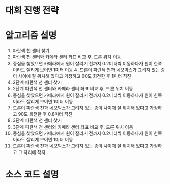 # 대회 진행 전략

 
# 알고리즘 설명
1. 파란색 천 센터 찾기
2. 파란색 천 센터와 카메라 센터 좌표 비교 후, 드론 위치 이동
3. 중심을 찾았으면 카메라에서 원이 잘리기 전까지 0.2미터씩 이동하다가 원이 한쪽이라도 잘리게 보이면 1미터 이동
4 .드론이 파란색 천과 네모박스가 그려져 있는 종이 사이에 잘 위치해 있다고 가정하고 90도 회전한 후 1미터 직진
5. 2단계 파란색 천 센터 찾기
6. 2단계 파란색 천 센터와 카메라 센터 좌표 비교 후, 드론 위치 이동
7. 중심을 찾았으면 카메라에서 원이 잘리기 전까지 0.2미터씩 이동하다가 원이 한쪽이라도 잘리게 보이면 1미터 이동
8. 드론이 파란색 천과 네모박스가 그려져 있는 종이 사이에 잘 위치해 있다고 가정하고 90도 회전한 후 0.8미터 직진
9. 3단계 파란색 천 센터 찾기
10. 3단계 파란색 천 센터와 카메라 센터 좌표 비교 후, 드론 위치 이동
11. 중심을 찾았으면 카메라에서 원이 잘리기 전까지 0.2미터씩 이동하다가 원이 한쪽이라도 잘리게 보이면 1미터 이동
12. 드론이 파란색 천과 네모박스가 그려져 있는 종이 사이에 잘 위치해 있다고 가정하고 그 자리에 착지

# 소스 코드 설명 
 
